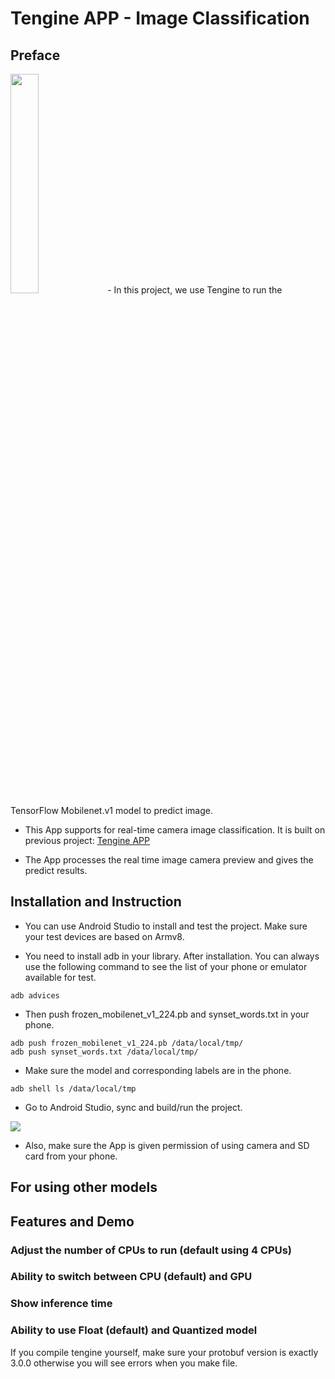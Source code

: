 
# Tengine APP - Image Classification

## Preface

<img src= "https://github.com/leonshen95/tensorflow_input_image_by_tfrecord/blob/master/src/demo.gif" height="30%" width="30%">
- In this project, we use Tengine to run the TensorFlow Mobilenet.v1 model to predict image.

- This App supports for real-time camera image classification. It is built on previous project: [Tengine APP](https://github.com/OAID/Tengine-app/tree/master/android/classification)

- The App processes the real time image camera preview and gives the predict results.


## Installation and Instruction
 

- You can use Android Studio to install and test the project. Make sure your test devices are based on Armv8.

- You need to install adb in your library. After installation. You can always use the following command to see the list of your phone or emulator available for test. 

```
adb advices
```

- Then push frozen_mobilenet_v1_224.pb and synset_words.txt in your phone.

```
adb push frozen_mobilenet_v1_224.pb /data/local/tmp/
adb push synset_words.txt /data/local/tmp/
```

- Make sure the model and corresponding labels are in the phone.

```
adb shell ls /data/local/tmp
```

- Go to Android Studio, sync and build/run the project. 
<img src ="https://github.com/OAID/Tengine-app/blob/master/android/classification/app/src/asset/Sync.png">

- Also, make sure the App is given permission of using camera and SD card from your phone.

## For using other models

## Features and Demo

### Adjust the number of CPUs to run (default using 4 CPUs)

### Ability to switch between CPU (default) and GPU

### Show inference time

### Ability to use Float (default) and Quantized model

If you compile tengine yourself, make sure your protobuf version is exactly 3.0.0 otherwise you will see errors when you make file.
